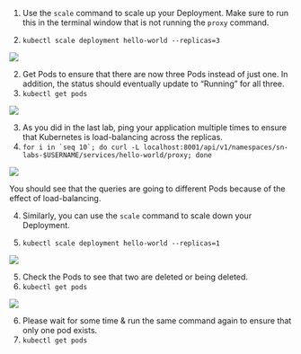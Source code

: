 1. Use the `scale` command to scale up your Deployment. Make sure to run this in the terminal window that is not running the `proxy` command.

1. `kubectl scale deployment hello-world --replicas=3`

![](https://cf-courses-data.s3.us.cloud-object-storage.appdomain.cloud/cc201/labs/3_K8sScaleAndUpdate/images/step_4.1.png)  

2. Get Pods to ensure that there are now three Pods instead of just one. In addition, the status should eventually update to “Running” for all three.
1. `kubectl get pods`

![](https://cf-courses-data.s3.us.cloud-object-storage.appdomain.cloud/cc201/labs/3_K8sScaleAndUpdate/images/step_4.2.png)  

3. As you did in the last lab, ping your application multiple times to ensure that Kubernetes is load-balancing across the replicas.
1. ``for i in `seq 10`; do curl -L localhost:8001/api/v1/namespaces/sn-labs-$USERNAME/services/hello-world/proxy; done``

![](https://cf-courses-data.s3.us.cloud-object-storage.appdomain.cloud/cc201/labs/3_K8sScaleAndUpdate/images/step_4.3.png)  

You should see that the queries are going to different Pods because of the effect of load-balancing.

4. Similarly, you can use the `scale` command to scale down your Deployment.

1. `kubectl scale deployment hello-world --replicas=1`

![](https://cf-courses-data.s3.us.cloud-object-storage.appdomain.cloud/cc201/labs/3_K8sScaleAndUpdate/images/step_4.4.png)  

5. Check the Pods to see that two are deleted or being deleted.
1. `kubectl get pods`

![](https://cf-courses-data.s3.us.cloud-object-storage.appdomain.cloud/cc201/labs/3_K8sScaleAndUpdate/images/step_4.5.png)  

6. Please wait for some time & run the same command again to ensure that only one pod exists.
1. `kubectl get pods`